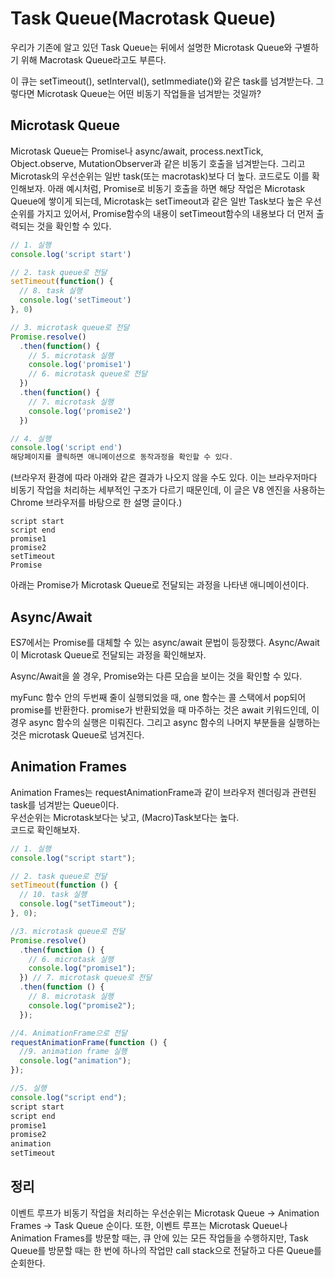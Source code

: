 # Task Queue(Macrotask Queue)
우리가 기존에 알고 있던 Task Queue는 뒤에서 설명한 Microtask Queue와 구별하기 위해 Macrotask Queue라고도 부른다.

이 큐는 setTimeout(), setInterval(), setImmediate()와 같은 task를 넘겨받는다.
그렇다면 Microtask Queue는 어떤 비동기 작업들을 넘겨받는 것일까?



## Microtask Queue
Microtask Queue는 Promise나 async/await, process.nextTick, Object.observe, MutationObserver과 같은 비동기 호출을 넘겨받는다.
그리고 Microtask의 우선순위는 일반 task(또는 macrotask)보다 더 높다.
코드로도 이를 확인해보자. 아래 예시처럼, Promise로 비동기 호출을 하면 해당 작업은 Microtask Queue에 쌓이게 되는데, Microtask는 setTimeout과 같은 일반 Task보다 높은 우선순위를 가지고 있어서, Promise함수의 내용이 setTimeout함수의 내용보다 더 먼저 출력되는 것을 확인할 수 있다.
```js
// 1. 실행
console.log('script start')

// 2. task queue로 전달
setTimeout(function() {
  // 8. task 실행
  console.log('setTimeout')
}, 0)

// 3. microtask queue로 전달
Promise.resolve()
  .then(function() {
    // 5. microtask 실행
    console.log('promise1')
    // 6. microtask queue로 전달
  })
  .then(function() {
    // 7. microtask 실행
    console.log('promise2')
  })

// 4. 실행
console.log('script end')
해당페이지를 클릭하면 애니메이션으로 동작과정을 확인할 수 있다.
```
(브라우저 환경에 따라 아래와 같은 결과가 나오지 않을 수도 있다. 이는 브라우저마다 비동기 작업을 처리하는 세부적인 구조가 다르기 때문인데, 이 글은 V8 엔진을 사용하는 Chrome 브라우저를 바탕으로 한 설명 글이다.)
```
script start
script end
promise1
promise2
setTimeout
Promise
```
아래는 Promise가 Microtask Queue로 전달되는 과정을 나타낸 애니메이션이다.


## Async/Await
ES7에서는 Promise를 대체할 수 있는 async/await 문법이 등장했다. Async/Await이 Microtask Queue로 전달되는 과정을 확인해보자.  



Async/Await을 쓸 경우, Promise와는 다른 모습을 보이는 것을 확인할 수 있다.  

myFunc 함수 안의 두번째 줄이 실행되었을 때, one 함수는 콜 스택에서 pop되어 promise를 반환한다.
promise가 반환되었을 때 마주하는 것은 await 키워드인데, 이 경우 async 함수의 실행은 미뤄진다.
그리고 async 함수의 나머지 부분들을 실행하는 것은 microtask Queue로 넘겨진다.    
## Animation Frames
Animation Frames는 requestAnimationFrame과 같이 브라우저 렌더링과 관련된 task를 넘겨받는 Queue이다.  
우선순위는 Microtask보다는 낮고, (Macro)Task보다는 높다.  
코드로 확인해보자.  
```js
// 1. 실행
console.log("script start");

// 2. task queue로 전달
setTimeout(function () {
  // 10. task 실행
  console.log("setTimeout");
}, 0);

//3. microtask queue로 전달
Promise.resolve()
  .then(function () {
    // 6. microtask 실행
    console.log("promise1");
  }) // 7. microtask queue로 전달
  .then(function () {
    // 8. microtask 실행
    console.log("promise2");
  });

//4. AnimationFrame으로 전달
requestAnimationFrame(function () {
  //9. animation frame 실행
  console.log("animation");
});

//5. 실행
console.log("script end");
script start
script end
promise1
promise2
animation
setTimeout
```
## 정리
이벤트 루프가 비동기 작업을 처리하는 우선순위는 Microtask Queue -> Animation Frames -> Task Queue 순이다.
또한, 이벤트 루프는 Microtask Queue나 Animation Frames를 방문할 때는, 큐 안에 있는 모든 작업들을 수행하지만, Task Queue를 방문할 때는 한 번에 하나의 작업만 call stack으로 전달하고 다른 Queue를 순회한다.
